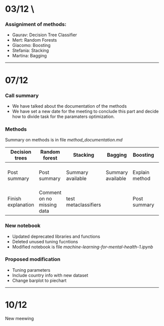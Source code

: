 # 03/12 \
### Assigniment of methods:
- Gaurav: Decision Tree Classifier
- Mert: Random Forests
- Giacomo: Boosting
- Stefania: Stacking
- Martina: Bagging
---------------------------
# 07/12

### Call summary
- We have talked about the documentation of the methods
- We have set a new date for the meeting to conclude this part and decide how to divide task for the paramaters optimization.

### Methods 
Summary on methods is in file *method_documentation.md*

|Decision trees|Random forest|Stacking |Bagging |Boosting |K-classifier |Neural network|
|--------------|-------------|----------|-----------|----------|---------|------------|
|Post summary|Post summary|Summary available|Summary available|Explain method|Number of clusters in knn|Ignore it|
|Finish explanation|Comment on no missing data|test metaclassifiers||Post summary| | |

### New notebook
- Updated deprecated libraries and functions
- Deleted unused tuning fucntions 
- Modified notebook is file *machine-learning-for-mental-health-1.ipynb*


### Proposed modification
- Tuning parameters
- Include country info with new dataset
- Change barplot to piechart

---------------------------
# 10/12
New meewing
